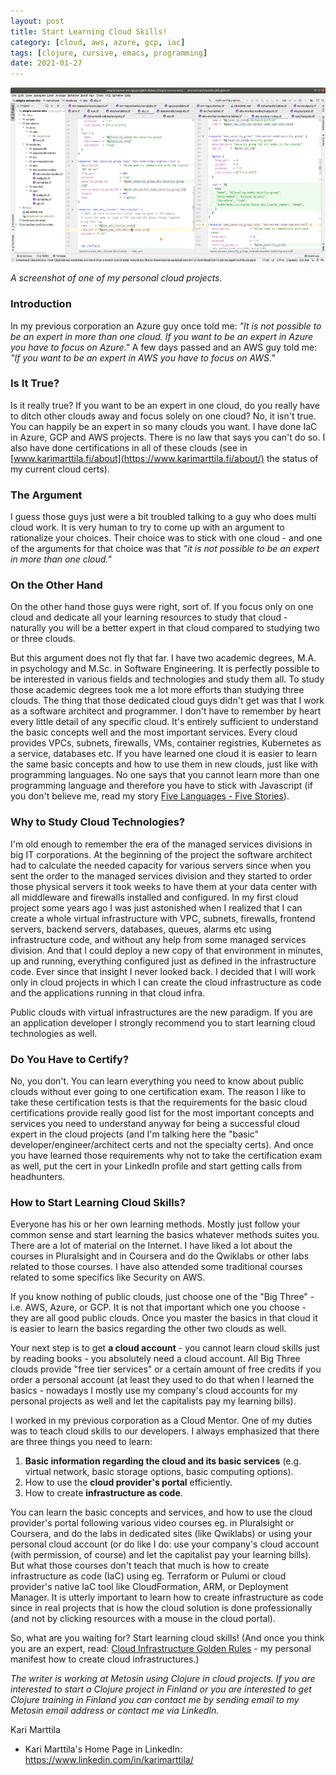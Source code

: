 ```yaml
---
layout: post
title: Start Learning Cloud Skills!
category: [cloud, aws, azure, gcp, iac]
tags: [clojure, cursive, emacs, programming]
date: 2021-01-27
---
```


![A screenshot of one of my personal cloud projects](/img/2020-04-10-cloud-infrastructure-golden-rules_img_1.png)

*A screenshot of one of my personal cloud projects.*

### Introduction

In my previous corporation an Azure guy once told me: _"It is not possible to be an expert in more than one cloud. If you want to be an expert in Azure you have to focus on Azure."_ A few days passed and an AWS guy told me: _"If you want to be an expert in AWS you have to focus on AWS."_

### Is It True?

Is it really true? If you want to be an expert in one cloud, do you really have to ditch other clouds away and focus solely on one cloud? No, it isn't true. You can happily be an expert in so many clouds you want. I have done IaC in Azure, GCP and AWS projects. There is no law that says you can't do so. I also have done certifications in all of these clouds (see in [www.karimarttila.fi/about](https://www.karimarttila.fi/about/) the status of my current cloud certs).

### The Argument

I guess those guys just were a bit troubled talking to a guy who does multi cloud work. It is very human to try to come up with an argument to rationalize your choices. Their choice was to stick with one cloud - and one of the arguments for that choice was that _"it is not possible to be an expert in more than one cloud."_

### On the Other Hand

On the other hand those guys were right, sort of. If you focus only on one cloud and dedicate all your learning resources to study that cloud - naturally you will be a better expert in that cloud compared to studying two or three clouds.

But this argument does not fly that far. I have two academic degrees, M.A. in psychology and M.Sc. in Software Engineering. It is perfectly possible to be interested in various fields and technologies and study them all. To study those academic degrees took me a lot more efforts than studying three clouds. The thing that those dedicated cloud guys didn't get was that I work as a software architect and programmer. I don't have to remember by heart every little detail of any specific cloud. It's entirely sufficient to understand the basic concepts well and the most important services. Every cloud provides VPCs, subnets, firewalls, VMs, container registries, Kubernetes as a service, databases etc. If you have learned one cloud it is easier to learn the same basic concepts and how to use them in new clouds, just like with programming languages. No one says that you cannot learn more than one programming language and therefore you have to stick with Javascript (if you don't believe me, read my story [Five Languages - Five Stories](https://www.karimarttila.fi/languages/2018/11/19/five-languages-five-stories.html)).

### Why to Study Cloud Technologies?

I'm old enough to remember the era of the managed services divisions in big IT corporations. At the beginning of the project the software architect had to calculate the needed capacity for various servers since when you sent the order to the managed services division and they started to order those physical servers it took weeks to have them at your data center with all middleware and firewalls installed and configured. In my first cloud project some years ago I was just astonished when I realized that I can create a whole virtual infrastructure with VPC, subnets, firewalls, frontend servers, backend servers, databases, queues, alarms etc using infrastructure code, and without any help from some managed services division. And that I could deploy a new copy of that environment in minutes, up and running, everything configured just as defined in the infrastructure code. Ever since that insight I never looked back. I decided that I will work only in cloud projects in which I can create the cloud infrastructure as code and the applications running in that cloud infra.

Public clouds with virtual infrastructures are the new paradigm. If you are an application developer I strongly recommend you to start learning cloud technologies as well.

### Do You Have to Certify?

No, you don't. You can learn everything you need to know about public clouds without ever going to one certification exam. The reason I like to take these certification tests is that the requirements for the basic cloud certifications provide really good list for the most important concepts and services you need to understand anyway for being a successful cloud expert in the cloud projects (and I'm talking here the "basic" developer/engineer/architect certs and not the specialty certs). And once you have learned those requirements why not to take the certification exam as well, put the cert in your LinkedIn profile and start getting calls from headhunters.

### How to Start Learning Cloud Skills?

Everyone has his or her own learning methods. Mostly just follow your common sense and start learning the basics whatever methods suites you. There are a lot of material on the Internet. I have liked a lot about the courses in Pluralsight and in Coursera and do the Qwiklabs or other labs related to those courses. I have also attended some traditional courses related to some specifics like Security on AWS.

If you know nothing of public clouds, just choose one of the "Big Three" - i.e. AWS, Azure, or GCP. It is not that important which one you choose - they are all good public clouds. Once you master the basics in that cloud it is easier to learn the basics regarding the other two clouds as well.

Your next step is to get **a cloud account** - you cannot learn cloud skills just by reading books - you absolutely need a cloud account. All Big Three clouds provide "free tier services" or a certain amount of free credits if you order a personal account (at least they used to do that when I learned the basics - nowadays I mostly use my company's cloud accounts for my personal projects as well and let the capitalists pay my learning bills).

I worked in my previous corporation as a Cloud Mentor. One of my duties was to teach cloud skills to our developers. I always emphasized that there are three things you need to learn:

1. **Basic information regarding the cloud and its basic services** (e.g. virtual network, basic storage options, basic computing options).
2. How to use the **cloud provider's portal** efficiently.
3. How to create **infrastructure as code**.

You can learn the basic concepts and services, and how to use the cloud provider's portal following various video courses eg. in Pluralsight or Coursera, and do the labs in dedicated sites (like Qwiklabs) or using your personal cloud account (or do like I do: use your company's cloud account (with permission, of course) and let the capitalist pay your learning bills). But what those courses don't teach that much is how to create infrastructure as code (IaC) using eg. Terraform or Pulumi or cloud provider's native IaC tool like CloudFormation, ARM, or Deployment Manager. It is utterly important to learn how to create infrastructure as code since in real projects that is how the cloud solution is done professionally (and not by clicking resources with a mouse in the cloud portal).

So, what are you waiting for? Start learning cloud skills! (And once you think you are an expert, read: [Cloud Infrastructure Golden Rules](https://www.karimarttila.fi/iac/2020/04/10/cloud-infrastructure-golden-rules.html) - my personal manifest how to create cloud infrastructures.)


*The writer is working at Metosin using Clojure in cloud projects. If you are interested to start a Clojure project in Finland or you are interested to get Clojure training in Finland you can contact me by sending email to my Metosin email address or contact me via LinkedIn.*

Kari Marttila

* Kari Marttila's Home Page in LinkedIn: <https://www.linkedin.com/in/karimarttila/>
